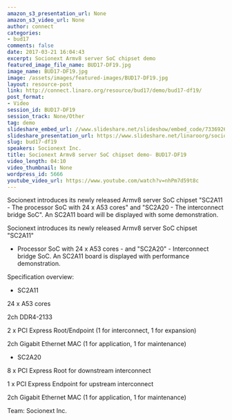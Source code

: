 ```yaml
---
amazon_s3_presentation_url: None
amazon_s3_video_url: None
author: connect
categories:
- bud17
comments: false
date: 2017-03-21 16:04:43
excerpt: Socionext Armv8 server SoC chipset demo
featured_image_file_name: BUD17-DF19.jpg
image_name: BUD17-DF19.jpg
image: /assets/images/featured-images/BUD17-DF19.jpg
layout: resource-post
link: http://connect.linaro.org/resource/bud17/demo/bud17-df19/
post_format:
- Video
session_id: BUD17-DF19
session_track: None/Other
tag: demo
slideshare_embed_url: //www.slideshare.net/slideshow/embed_code/73369265
slideshare_presentation_url: https://www.slideshare.net/linaroorg/socionext-armv8-server-soc-chipset-demo
slug: bud17-df19
speakers: Socionext Inc.
title: Socionext Armv8 server SoC chipset demo- BUD17-DF19
video_length: 04:10
video_thumbnail: None
wordpress_id: 5666
youtube_video_url: https://www.youtube.com/watch?v=nhPm7d59t8c
---
```


Socionext introduces its newly released Armv8 server SoC chipset "SC2A11 - The processor SoC with 24 x A53 cores" and "SC2A20 - The interconnect bridge SoC". An SC2A11 board will be displayed with some demonstration.

Socionext introduces its newly released Armv8 server SoC chipset "SC2A11"

- Processor SoC with 24 x A53 cores - and "SC2A20" - Interconnect bridge SoC. An SC2A11 board is displayed with performance demonstration.

Specification overview:

- SC2A11

24 x A53 cores

2ch DDR4-2133

2 x PCI Express Root/Endpoint (1 for interconnect, 1 for expansion)

2ch Gigabit Ethernet MAC (1 for application, 1 for maintenance)

- SC2A20

8 x PCI Express Root for downstream interconnect

1 x PCI Express Endpoint for upstream interconnect

2ch Gigabit Ethernet MAC (1 for application, 1 for maintenance)


Team: Socionext Inc.
